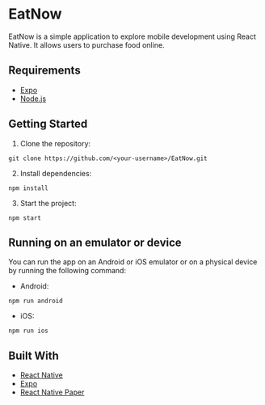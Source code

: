 # EatNow

EatNow is a simple application to explore mobile development using React Native. It allows users to purchase food online.

## Requirements

- [Expo](https://expo.io/)
- [Node.js](https://nodejs.org/)

## Getting Started

1. Clone the repository:

```
git clone https://github.com/<your-username>/EatNow.git
```

2. Install dependencies:

```
npm install
```

3. Start the project:

```
npm start
```

## Running on an emulator or device

You can run the app on an Android or iOS emulator or on a physical device by running the following command:

- Android:

```
npm run android
```

- iOS:

```
npm run ios
```

## Built With

- [React Native](https://facebook.github.io/react-native/)
- [Expo](https://expo.io/)
- [React Native Paper](https://github.com/callstack/react-native-paper)

